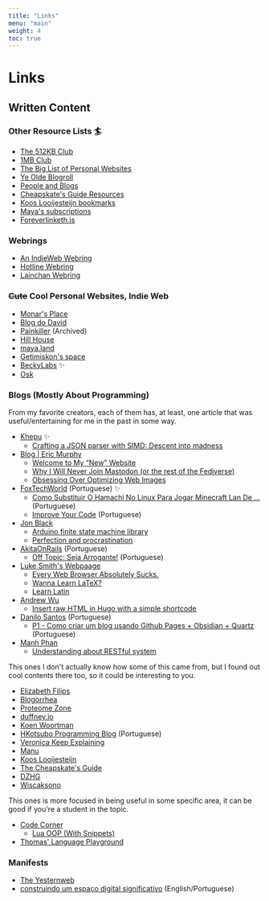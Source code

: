 ```yaml
---
title: "Links"
menu: "main"
weight: 4
toc: true
---
```


# Links

## Written Content

### Other Resource Lists 🏄

+   [The 512KB Club](https://512kb.club/)
+   [1MB Club](https://1mb.club/)
+   [The Big List of Personal Websites](http://biglist.terraaeon.com/)
+   [Ye Olde Blogroll](https://blogroll.org/)
+   [People and Blogs](https://peopleandblogs.com/)
+   [Cheapskate's Guide Resources](https://cheapskatesguide.org/resources.html)
+   [Koos Looijesteijn bookmarks](https://www.kooslooijesteijn.net/bookmarks)
+   [Maya's subscriptions](https://maya.land/blogroll.opml)
+   [Foreverlinketh.is](https://foreverliketh.is/)


### Webrings

+   [An IndieWeb Webring](https://xn--sr8hvo.ws/directory)
+   [Hotline Webring](https://hotlinewebring.club/)
+   [Lainchan Webring](https://getimiskon.xyz/lainring.html)


### ~~Cute~~ Cool Personal Websites, Indie Web

+   [Monar's Place](https://monar.neocities.org/)
+   [Blog do David](https://oidavid.neocities.org/)
+   [Painkiller](https://web.archive.org/web/20221129010722/https://paintkiller.neocities.org) (Archived)
+   [Hill House](https://hillhouse.neocities.org/)
+   [maya.land](https://maya.land/)
+   [Getimiskon's space](https://getimiskon.xyz/)
+   [BeckyLabs](https://rrodriguess20.github.io/beckylabs/) ✨
+   [Osk](https://osk.sh/)


### Blogs (Mostly About Programming)

From my favorite creators, each of them has, at least, one article that was
useful/entertaining for me in the past in some way.

+   [Khepu](https://www.khepu.com/) ✨
    +   [Crafting a JSON parser with SIMD: Descent into madness](https://www.khepu.com/posts/2024-04-21)
+   [Blog | Eric Murphy](https://ericmurphy.xyz/blog/)
    +   [Welcome to My “New” Website](https://ericmurphy.xyz/blog/new-website/)
    +   [Why I Will Never Join Mastodon (or the rest of the Fediverse)](https://ericmurphy.xyz/blog/mastodon/)
    +   [Obsessing Over Optimizing Web Images](https://ericmurphy.xyz/blog/images/)
+   [FoxTechWorld](https://foxtechworld.github.io/) (Portuguese) ✨
    +   [Como Substituir O Hamachi No Linux Para Jogar Minecraft Lan De ...](https://foxtechworld.github.io/posts/tutorial/como-substituir-o-hamachi-no-linux-para-jogar-minecraft-lan-de-forma-facilitada/) (Portuguese)
    +   [Improve Your Code](https://foxtechworld.github.io/posts/tips/improve-your-code/) (Portuguese)
+   [Jon Black](https://jonblack.me/articles/)
    +   [Arduino finite state machine library](https://jonblack.me/blog/2015/arduino-finite-state-machine-library/)
    +   [Perfection and procrastination](https://jonblack.me/blog/2015/perfection-and-procrastination/)
+   [AkitaOnRails](https://www.akitaonrails.com) (Portuguese)
    +   [Off Topic: Seja Arrogante!](https://www.akitaonrails.com/2007/04/14/off-topic-seja-arrogante) (Portuguese)
+   [Luke Smith's Webpaage](https://lukesmith.xyz/)
    +   [Every Web Browser Absolutely Sucks.](https://lukesmith.xyz/articles/every-web-browser-absolutely-sucks/)
    +   [Wanna Learn LaTeX?](https://lukesmith.xyz/articles/wanna-learn-latex/)
    +   [Learn Latin](https://lukesmith.xyz/articles/learn-latin/)
+   [Andrew Wu](https://andrewu.page/)
    +   [Insert raw HTML in Hugo with a simple shortcode](https://andrewu.page/2022/04/insert-raw-html-in-hugo-with-a-simple-shortcode/)
+   [Danilo Santos](https://danilocarsan.github.io/) (Portuguese)
    +   [P1 - Como criar um blog usando Github Pages + Obsidian + Quartz](https://danilocarsan.github.io/Posts/P1---Como-criar-um-blog-usando-Github-Pages-+-Obsidian-+-Quartz) (Portuguese)
+   [Manh Phan](https://ducmanhphan.github.io/)
    +   [Understanding about RESTful system](https://ducmanhphan.github.io/2021-03-24-understanding-about-restful-system/)

This ones I don't actually know how some of this came from, but I found out cool
contents there too, so it could be interesting to you.

+   [Elizabeth Filips](https://www.elizabethfilips.com/)
+   [Blogorrhea](https://asserttrue.blogspot.com/)
+   [Proteome Zone](http://proteome-zone.blogspot.com/)
+   [duffney.io](https://duffney.io/posts/)
+   [Koen Woortman](https://koenwoortman.com/)
+   [HKotsubo Programming Blog](https://hkotsubo.github.io/) (Portuguese) <!--This one (12º).-->
+   [Veronica Keep Explaining](https://vkc.sh/)
+   [Manu](https://manuelmoreale.com/)
+   [Koos Looijesteijn](https://www.kooslooijesteijn.net/)
+   [The Cheapskate's Guide](https://cheapskatesguide.org/)
+   [DZHG](https://dzhg.dev/)
+   [Wiscaksono](https://wiscaksono.com/articles)

This ones is more focused in being useful in some specific area, it can be good
if you're a student in the topic.

+   [Code Corner](https://www.troubleshooters.com/codecorn/index.htm)
    +   [Lua OOP (With Snippets)](https://www.troubleshooters.com/codecorn/lua/luaoop.htm)
+   [Thomas' Language Playground](https://tmh.conlang.org/about/)


### Manifests

+   [The Yesternweb](https://yesterweb.org/)
+   [construindo um espaço digital significativo](https://oidavid.neocities.org/manifesto) (English/Portuguese)
